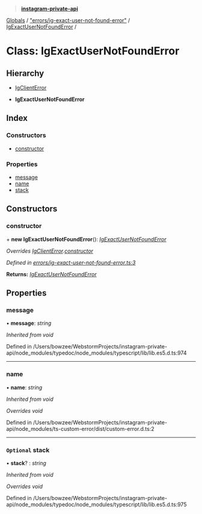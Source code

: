 > **[instagram-private-api](../README.md)**

[Globals](../README.md) / ["errors/ig-exact-user-not-found-error"](../modules/_errors_ig_exact_user_not_found_error_.md) / [IgExactUserNotFoundError](_errors_ig_exact_user_not_found_error_.igexactusernotfounderror.md) /

# Class: IgExactUserNotFoundError

## Hierarchy

  * [IgClientError](_errors_ig_client_error_.igclienterror.md)

  * **IgExactUserNotFoundError**

## Index

### Constructors

* [constructor](_errors_ig_exact_user_not_found_error_.igexactusernotfounderror.md#constructor)

### Properties

* [message](_errors_ig_exact_user_not_found_error_.igexactusernotfounderror.md#message)
* [name](_errors_ig_exact_user_not_found_error_.igexactusernotfounderror.md#name)
* [stack](_errors_ig_exact_user_not_found_error_.igexactusernotfounderror.md#optional-stack)

## Constructors

###  constructor

\+ **new IgExactUserNotFoundError**(): *[IgExactUserNotFoundError](_errors_ig_exact_user_not_found_error_.igexactusernotfounderror.md)*

*Overrides [IgClientError](_errors_ig_client_error_.igclienterror.md).[constructor](_errors_ig_client_error_.igclienterror.md#constructor)*

*Defined in [errors/ig-exact-user-not-found-error.ts:3](https://github.com/dilame/instagram-private-api/blob/3e16058/src/errors/ig-exact-user-not-found-error.ts#L3)*

**Returns:** *[IgExactUserNotFoundError](_errors_ig_exact_user_not_found_error_.igexactusernotfounderror.md)*

## Properties

###  message

• **message**: *string*

*Inherited from void*

Defined in /Users/bowzee/WebstormProjects/instagram-private-api/node_modules/typedoc/node_modules/typescript/lib/lib.es5.d.ts:974

___

###  name

• **name**: *string*

*Inherited from void*

*Overrides void*

Defined in /Users/bowzee/WebstormProjects/instagram-private-api/node_modules/ts-custom-error/dist/custom-error.d.ts:2

___

### `Optional` stack

• **stack**? : *string*

*Inherited from void*

*Overrides void*

Defined in /Users/bowzee/WebstormProjects/instagram-private-api/node_modules/typedoc/node_modules/typescript/lib/lib.es5.d.ts:975